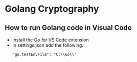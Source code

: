 # Golang Cryptography

## How to run Golang code in Visual Code 

* Install the [Go for VS Code](https://github.com/golang/vscode-go/blob/master/README.md) extension 
* In settings.json add the following:
    ```
    "go.testEnvFile": "C:\\Go\\"
    ```